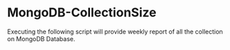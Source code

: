 # MongoDB-CollectionSize
Executing the following script will provide weekly report of all the collection on MongoDB Database.



